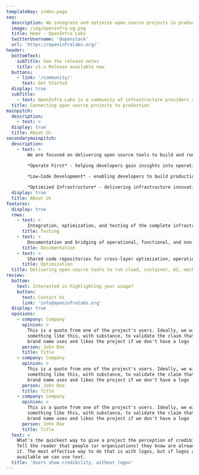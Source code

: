 ```yaml
---
templateKey: index-page
seo:
  description: We integrate and optimize open source projects in production environments and publish complete, reproducible stacks for existing and emerging workloads. 
  image: /img/openinfra-og.png
  title: Home - OpenInfra Labs
  twitterUsername: '@openstack'
  url: 'https://openinfralabs.org/'
header:
  bottomText:
    subTitle: See the release notes
    title: v1.x Release available now
  buttons:
    - link: '/community/'
      text: Get Started
  display: true
  subTitle:
    - text: OpenInfra Labs is a community of infrastructure providers and operators who integrate and optimize open source projects in production. 
  title: Connecting open source projects to production
mainpitch:
  description:
    - text: >
  display: true
  title: About Us
secondarymainpitch:
  description:
    - text: >
        We are focused on delivering open source tools to build and run cloud, container, AI, big data and edge workloads efficiently, repeatedly and predictably. Our projects embrace three themes:

        *Operate First* - helping developers gain insights into operational considerations and ensure their projects will integrate and operate well in production environments.
        
        *Low-Code Development* - enabling developers to build production-grade AI and big data applications without specialized skills and with a minimal level of coding.

        *Optimized Infrastructure* - delivering infrastructure innovations to improve the performance of emerging workloads without burdening application developers.
  display: true
  title: About Us
features:
  display: true
  rows:
    - text: >
        Integration, optimization, and testing of the complete infrastructure stack to support complete use cases 
      title: Testing
    - text: >
        Documentation and bridging of operational, functional, and non-functional gaps to run upstream projects in a production environment
      title: Documentation
    - text: >
        Shared code repositories for cross-layer optimization, operational tooling and the "glue" code that is often written independently by users
      title: Optimization
  title: Delivering open source tools to run cloud, container, AI, machine learning and edge workloads efficiently, repeatedly and predictably
review:
  bottom: 
    text: Interested in highlighting your usage?
    button:
      text: Contact Us
      link: 'info@openinfralabs.org'
  display: true
  opinions:
    - company: Company
      opinion: >
        This is a quote from one of the project's users. Ideally, we will have
        something like this, with substance, to validate the claim that this
        brand name uses and likes the project if we don't have a logo
      person: John Doe
      title: Title
    - company: Company
      opinion: >
        This is a quote from one of the project's users. Ideally, we will have
        something like this, with substance, to validate the claim that this
        brand name uses and likes the project if we don't have a logo
      person: John Doe
      title: Title
    - company: Company
      opinion: >
        This is a quote from one of the project's users. Ideally, we will have
        something like this, with substance, to validate the claim that this
        brand name uses and likes the project if we don't have a logo        
      person: John Doe
      title: Title
  text: >
    What's the quickest way to give a project the perception of credibility?
    Tell the reader that people (or organizations) they know are already using
    it. The most effective way to do that is with logos, but if logos aren't
    available we can use text.
  title: 'Users show credibility, without logos'
---
```


